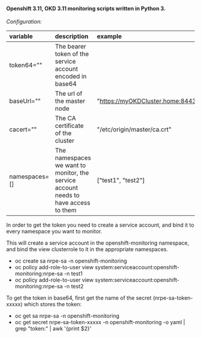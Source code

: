 #### Openshift 3.11, OKD 3.11 monitoring scripts written in Python 3.

*Configuration:*

| variable | description | example |
| :--- | :--- | :--- |
| token64="" | The bearer token of the service account encoded in base64 | |
| baseUrl="" | The url of the master node | "https://myOKDCluster.home:8443" | 
| cacert="" | The CA certificate of the cluster | "/etc/origin/master/ca.crt" |  
| namespaces=[] | The namespaces we want to monitor, the service account needs to have access to them | ["test1", "test2"] |  

In order to get the token you need to create a service account, and bind it to every namespace you want to monitor.

This will create a service account in the openshift-monitoring namespace, and bind the view clusterrole to it in the appropriate namespaces.  
- oc create sa nrpe-sa -n openshift-monitoring  
- oc policy add-role-to-user view system:serviceaccount:openshift-monitoring:nrpe-sa -n test1  
- oc policy add-role-to-user view system:serviceaccount:openshift-monitoring:nrpe-sa -n test2

To get the token in base64, first get the name of the secret (nrpe-sa-token-xxxxx) which stores the token:
- oc get sa nrpe-sa -n openshift-monitoring
- oc get secret nrpe-sa-token-xxxxx -n openshift-monitoring -o yaml | grep "token:" | awk '{print $2}'

